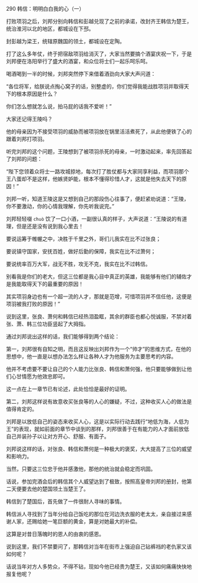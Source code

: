 290 韩信：明明白白我的心（一）



打败项羽之后，刘邦分别向韩信和彭越兑现了之前的承诺，改封齐王韩信为楚王，统治淮河以北的地区，都城设在下邳。

封彭越为梁王，统辖原魏国的领土，都城设在定陶。



打了这么多年仗，终于把宿敌项羽给消灭了，大家当然要搞个酒宴庆祝一下，于是刘邦便在洛阳举行了盛大的酒宴，和众位将士们一起乐呵乐呵。

喝酒喝到一半的时候，刘邦突然停下来借着酒劲向大家大声问道：

“各位将军，给朕说点掏心窝子的话，别整虚的，你们觉得我能战胜项羽并取得天下的根本原因是什么？

你们怎么想就怎么说，拍马屁的话我不爱听！”



大家还记得王陵吗？

他的母亲因为不接受项羽的威胁而被项羽放在锅里活活煮死了，从此他便铁了心的跟着刘邦打项羽。

听完刘邦的这个问题，王陵想到了被项羽杀死的母亲，一时激动起来，率先回答起了刘邦的问题：

“陛下您领着众将士一路攻城掠地，每次打了胜仗都与大家同享利益，而项羽那个王八蛋却不是这样，他嫉贤妒能，根本不懂得珍惜人才，这就是他失去天下的原因！”



刘邦一听，知道王陵这是又想到自己的那段伤心往事了，便赶紧劝说道：“王陵，你不要激动，你的心情我理解，你先听我说完。”

刘邦轻轻啜 `chuò` 饮了一口小酒，一副很认真的样子，大声说道：“王陵说的有道理，但是还是没有说到我心里去！

要说运筹于帷幄之中，决胜于千里之外，哥们儿我实在比不过张良；

要说镇守国家，安抚百姓，做好后勤的保障，我实在比不过萧何；

要说统率百万大军，战无不胜，攻无不克，我实在比不过韩信。

别看我是你们的老大，但这三位都是我心目中真正的英雄，我能够有他们的辅佐才是我能取得天下的最重要的原因！

其实项羽身边也有一个超一流的人才，那就是范增，可惜项羽并不信任他，这便是项羽被我打败的原因！”

说到这里，张良、萧何和韩信已经热泪盈眶，其余的群臣也都心悦诚服，不禁对着张、萧、韩三位功臣竖起了大拇指。



通过刘邦说出这样的话，我们能够得到两个结论：

第一，刘邦很有自知之明，而且这反映出刘邦作为一个“帅才”的思维方式，在他的思想中，他一直是以想办法怎么样让各种人才为他服务为主要思考的内容。

他并不考虑要不要让自己的个人能力比张良、韩信和萧何强，他只要能够做到让他们心甘情愿为他效忠即可。

这一点在上一章节已有论述，此处恰恰是最好的证明。



第二，刘邦这样说有故意收买张良等的人心的嫌疑，不过，这种收买人心的做法是值得肯定的。

刘邦是以放低自己的姿态来收买人心，这是以实际行动去践行“地低为海，人低为王”的表现，就如前面的章节中谈到的那样，刘邦很善于在有能力的人才面前放低自己并装孙子以让对方开心、舒服、有面子。

刘邦说这样的话，对张良、韩信和萧何是一种极大的褒奖，大大提高了三位的威望和影响力。

当然，只要这三位忠于他并感激他，那他的统治就会稳定而巩固。



话说，参加完酒会后的韩信其个人威望达到了极致，按照高皇帝刘邦的册封，他第二天便要去他的楚国领土当楚王了。

韩信到了楚国后，首先做了一件很耐人寻味的事情。

韩信派人寻找到了当年分给自己饭吃的那位在河边洗衣服的老太太，亲自接过来感谢人家，还赐给她一笔巨额的黄金，算是对她最大的补偿。

这算是对昔日落魄时的恩人的由衷的感恩。



说到这里，我们不禁要问了，那韩信对当年在街市上强迫自己钻裤裆的老仇家又该如何呢？

话说当年对方人多势众，不得不钻，现如今他已经贵为楚王，又该如何痛痛快快地报复他呢？

